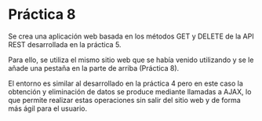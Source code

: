# Práctica 8

Se crea una aplicación web basada en los métodos GET y DELETE de la API REST desarrollada en la práctica 5.

Para ello, se utiliza el mismo sitio web que se había venido utilizando y se le añade una pestaña en la parte de arriba (Práctica 8).

El entorno es similar al desarrollado en la práctica 4 pero en este caso la obtención y eliminación de datos se produce mediante llamadas a AJAX, lo que permite realizar estas operaciones sin salir del sitio web y de forma más ágil para el usuario.
